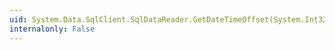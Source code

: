 ```yaml
---
uid: System.Data.SqlClient.SqlDataReader.GetDateTimeOffset(System.Int32)
internalonly: False
---
```

